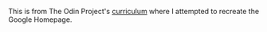 This is from The Odin Project's [curriculum](http://www.theodinproject.com/courses/web-development-101/lessons/html-css) where I attempted to recreate the Google Homepage.
